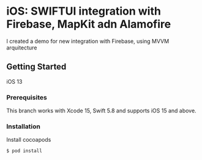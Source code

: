 # iOS: SWIFTUI integration with Firebase, MapKit adn Alamofire 

I created a demo for new integration with Firebase, using MVVM arquitecture

## Getting Started

iOS 13

### Prerequisites

This branch works with Xcode 15, Swift 5.8 and supports iOS 15 and above.

### Installation

Install cocoapods

```
$ pod install
```

